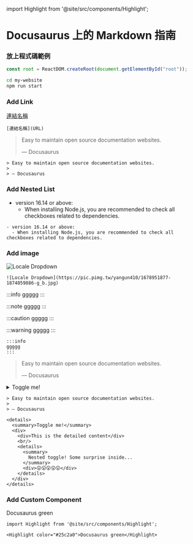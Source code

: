 import Highlight from '@site/src/components/Highlight';

# Docusaurus 上的 Markdown 指南

### 放上程式碼範例

```js title="just title"
const root = ReactDOM.createRoot(document.getElementById("root"));
```

```bash
cd my-website
npm run start
```

### Add Link

[連結名稱](https://nodejs.org/en/download/)

```
[連結名稱](URL)
```

> Easy to maintain open source documentation websites.
>
> — Docusaurus

```
> Easy to maintain open source documentation websites.
>
> — Docusaurus

```

### Add Nested List

- version 16.14 or above:
  - When installing Node.js, you are recommended to check all checkboxes related to dependencies.

```
- version 16.14 or above:
  - When installing Node.js, you are recommended to check all checkboxes related to dependencies.

```

### Add image

![Locale Dropdown](https://pic.pimg.tw/yangun410/1678951877-1874059886-g_b.jpg)

```
![Locale Dropdown](https://pic.pimg.tw/yangun410/1678951877-1874059886-g_b.jpg)

```

:::info
ggggg
:::

:::note
ggggg
:::

:::caution
ggggg
:::

:::warning
ggggg
:::

```
:::info
ggggg
:::

```

<!-- :::info
ggggg
::: -->

> Easy to maintain open source documentation websites.
>
> — Docusaurus

<details>
  <summary>Toggle me!</summary>
  <div>
    <div>This is the detailed content</div>
    <br/>
    <details>
      <summary>
        Nested toggle! Some surprise inside...
      </summary>
      <div>😲😲😲😲😲</div>
    </details>
  </div>
</details>

```
> Easy to maintain open source documentation websites.
>
> — Docusaurus

<details>
  <summary>Toggle me!</summary>
  <div>
    <div>This is the detailed content</div>
    <br/>
    <details>
      <summary>
        Nested toggle! Some surprise inside...
      </summary>
      <div>😲😲😲😲😲</div>
    </details>
  </div>
</details>
```

### Add Custom Component

<Highlight color="#25c2a0">Docusaurus green</Highlight>

```
import Highlight from '@site/src/components/Highlight';

<Highlight color="#25c2a0">Docusaurus green</Highlight>

```
